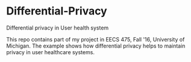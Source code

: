 # Differential-Privacy
Differential privacy in User health system

This repo contains part of my project in EECS 475, Fall '16, University of Michigan. The example shows how differential privacy helps to maintain privacy in user healthcare systems.
